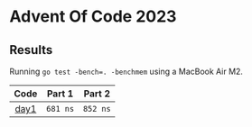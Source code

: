 # Advent Of Code 2023

## Results

Running `go test -bench=. -benchmem` using a MacBook Air M2.

|         Code         |  Part 1  |  Part 2  |
|:--------------------:|:--------:|:--------:|
| [day1](day1/day1.go) | `681 ns` | `852 ns` |